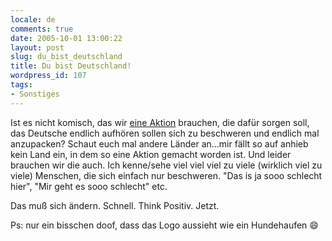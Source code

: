 ```yaml
---
locale: de
comments: true
date: 2005-10-01 13:00:22
layout: post
slug: du_bist_deutschland
title: Du bist Deutschland!
wordpress_id: 107
tags:
- Sonstiges
---
```


Ist es nicht komisch, das wir [eine Aktion](http://www.du-bist-deutschland.de)
brauchen, die dafür sorgen soll, das Deutsche endlich aufhören sollen sich zu
beschweren und endlich mal anzupacken? Schaut euch mal andere Länder an...mir
fällt so auf anhieb kein Land ein, in dem so eine Aktion gemacht worden ist.
Und leider brauchen wir die auch. Ich kenne/sehe viel viel viel zu viele
(wirklich viel zu viele) Menschen, die sich einfach nur beschweren. "Das is ja
sooo schlecht hier", "Mir geht es sooo schlecht" etc. 

Das muß sich ändern. Schnell. Think Positiv. Jetzt.

Ps: nur ein bisschen doof, dass das Logo aussieht wie ein Hundehaufen :smile:
